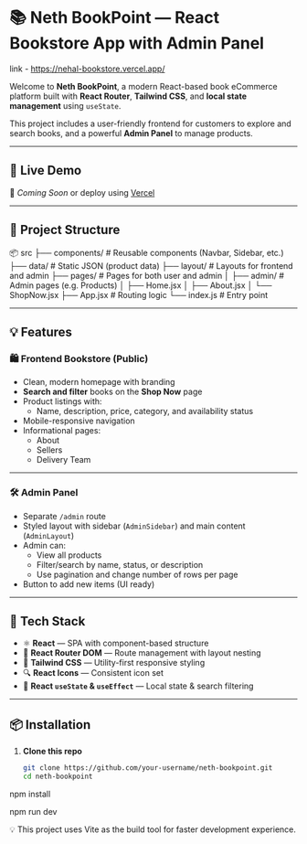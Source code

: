 
# 📚 Neth BookPoint — React Bookstore App with Admin Panel

link - https://nehal-bookstore.vercel.app/

Welcome to **Neth BookPoint**, a modern React-based book eCommerce platform built with **React Router**, **Tailwind CSS**, and **local state management** using `useState`.

This project includes a user-friendly frontend for customers to explore and search books, and a powerful **Admin Panel** to manage products.

---

## 🔗 Live Demo

🚀 _Coming Soon_ or deploy using [Vercel]([https://vercel.com](https://nehal-bookstore.vercel.app/)) 

---

## 📁 Project Structure

📦 src
├── components/ # Reusable components (Navbar, Sidebar, etc.)
├── data/ # Static JSON (product data)
├── layout/ # Layouts for frontend and admin
├── pages/ # Pages for both user and admin
│ ├── admin/ # Admin pages (e.g. Products)
│ ├── Home.jsx
│ ├── About.jsx
│ └── ShopNow.jsx
├── App.jsx # Routing logic
└── index.js # Entry point


---

## 💡 Features

### 🛍️ Frontend Bookstore (Public)

- Clean, modern homepage with branding
- **Search and filter** books on the **Shop Now** page
- Product listings with:
  - Name, description, price, category, and availability status
- Mobile-responsive navigation
- Informational pages:
  - About
  - Sellers
  - Delivery Team

---

### 🛠️ Admin Panel

- Separate `/admin` route
- Styled layout with sidebar (`AdminSidebar`) and main content (`AdminLayout`)
- Admin can:
  - View all products
  - Filter/search by name, status, or description
  - Use pagination and change number of rows per page
- Button to add new items (UI ready)

---

## 🚀 Tech Stack

- ⚛️ **React** — SPA with component-based structure
- 🧭 **React Router DOM** — Route management with layout nesting
- 🎨 **Tailwind CSS** — Utility-first responsive styling
- 🔍 **React Icons** — Consistent icon set
- 🔄 **React `useState` & `useEffect`** — Local state & search filtering

---

## 📦 Installation

1. **Clone this repo**
   ```bash
   git clone https://github.com/your-username/neth-bookpoint.git
   cd neth-bookpoint

npm install

npm run dev

💡 This project uses Vite as the build tool for faster development experience.
